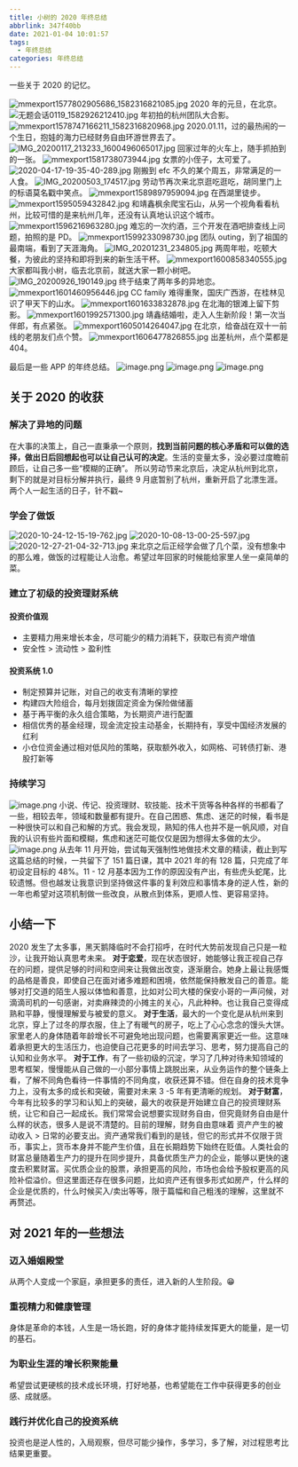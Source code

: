 ```yaml
---
title: 小树的 2020 年终总结
abbrlink: 347f40bb
date: 2021-01-04 10:01:57
tags:
  - 年终总结
categories: 年终总结
---
```


一些关于 2020 的记忆。

<!-- more -->

![mmexport1577802905686_1582316821085.jpg](/images/annual-summary-2020/1.jpeg)
2020 年的元旦，在北京。
![无题会话0119_1582926212410.jpg](/images/annual-summary-2020/2.jpeg)
年初拍的杭州团队大合影。
![mmexport1578747166211_1582316820968.jpg](/images/annual-summary-2020/3.jpeg)
2020.01.11，过的最热闹的一个生日，抱娃的海力已经财务自由环游世界去了。
![IMG_20200117_213233_1600496065017.jpg](/images/annual-summary-2020/4.jpeg)
回家过年的火车上，随手抓拍到的一张。
![mmexport1581738073944.jpg](/images/annual-summary-2020/5.jpeg)
女票的小侄子，太可爱了。
![2020-04-17-19-35-40-289.jpg](/images/annual-summary-2020/6.jpeg)
刚搬到 efc 不久的某个周五，非常满足的一人食。
![IMG_20200503_174517.jpg](/images/annual-summary-2020/7.jpeg)
劳动节再次来北京逛吃逛吃，胡同里门上的标语莫名戳中笑点。
![mmexport1589897959094.jpg](/images/annual-summary-2020/8.jpeg)
在西湖里徒步。
![mmexport1595059432842.jpg](/images/annual-summary-2020/9.jpeg)
和靖鑫枫余爬宝石山，从另一个视角看看杭州，比较可惜的是来杭州几年，还没有认真地认识这个城市。
![mmexport1596216963280.jpg](/images/annual-summary-2020/10.jpeg)
难忘的一次约酒，三个开发在酒吧排查线上问题，拍照的是 PD。
![mmexport1599233098730.jpg](/images/annual-summary-2020/11.jpeg)
团队 outing，到了祖国的最南端，看到了天涯海角。
![IMG_20201231_234805.jpg](/images/annual-summary-2020/12.jpeg)
两周年啦，吃顿大餐，为彼此的坚持和即将到来的新生活干杯。
![mmexport1600858340555.jpg](/images/annual-summary-2020/13.jpeg)
大家都叫我小树，临去北京前，就送大家一颗小树吧。
![IMG_20200926_190149.jpg](/images/annual-summary-2020/14.jpeg)
终于结束了两年多的异地恋。
![mmexport1601460956446.jpg](/images/annual-summary-2020/15.jpeg)
CC family 难得重聚，国庆广西游，在桂林见识了甲天下的山水。
![mmexport1601633832878.jpg](/images/annual-summary-2020/16.jpeg)
在北海的银滩上留下剪影。
![mmexport1601992571300.jpg](/images/annual-summary-2020/17.jpeg)
靖鑫结婚啦，走入人生新阶段！第一次当伴郎，有点紧张。
![mmexport1605014264047.jpg](/images/annual-summary-2020/18.jpeg)
在北京，给奋战在双十一前线的老朋友们点个赞。
![mmexport1606477826855.jpg](/images/annual-summary-2020/19.jpeg)
出差杭州，点个菜都是 404。


最后是一些 APP 的年终总结。
![image.png](/images/annual-summary-2020/20.png)
![image.png](/images/annual-summary-2020/21.png)
![image.png](/images/annual-summary-2020/22.png)


## 关于 2020 的收获
### 解决了异地的问题
在大事的决策上，自己一直秉承一个原则，**找到当前问题的核心矛盾和可以做的选择，做出日后回想起也可以让自己认可的决定**。生活的变量太多，没必要过度瞻前顾后，让自己多一些“模糊的正确”。
所以劳动节来北京后，决定从杭州到北京，剩下的就是对目标分解并执行，最终 9 月底暂别了杭州，重新开启了北漂生涯。两个人一起生活的日子，针不戳~
### 学会了做饭
![2020-10-24-12-15-19-762.jpg](/images/annual-summary-2020/23.jpeg)
![2020-10-08-13-00-25-597.jpg](/images/annual-summary-2020/24.jpeg)
![2020-12-27-21-04-32-713.jpg](/images/annual-summary-2020/25.jpeg)
来北京之后正经学会做了几个菜，没有想象中的那么难，做饭的过程能让人治愈。希望过年回家的时候能给家里人坐一桌简单的菜。
### 建立了初级的投资理财系统
#### 投资价值观

- 主要精力用来增长本金，尽可能少的精力消耗下，获取已有资产增值
- 安全性 > 流动性 > 盈利性
#### 投资系统 1.0

- 制定预算并记账，对自己的收支有清晰的掌控
- 构建四大险组合，每月划拨固定资金为保险做储蓄
- 基于再平衡的永久组合策略，为长期资产进行配置
- 相信优秀的基金经理，现金流定投主动基金，长期持有，享受中国经济发展的红利
- 小仓位资金通过相对低风险的策略，获取额外收入，如网格、可转债打新、港股打新等
### 持续学习
![image.png](/images/annual-summary-2020/26.png)
小说、传记、投资理财、软技能、技术干货等各种各样的书都看了一些，相较去年，领域和数量都有提升。在自己困惑、焦虑、迷茫的时候，看书是一种很快可以和自己和解的方式。我会发现，熟知的伟人也并不是一帆风顺，对自我的认识有些片面和模糊，焦虑和迷茫可能仅仅是因为想得太多做的太少。
![image.png](/images/annual-summary-2020/27.png)
从去年 11 月开始，尝试每天强制性地做技术文章的精读，截止到写这篇总结的时候，一共留下了 151 篇日课，其中  2021 年的有 128 篇，只完成了年初设定目标的 48%。11 - 12 月基本因为工作的原因没有产出，有些虎头蛇尾，比较遗憾。但也越发让我意识到坚持做这件事的复利效应和事情本身的逆人性，新的一年也希望对这项机制做一些改良，从散点到体系，更顺人性、更容易坚持。
## 小结一下
2020 发生了太多事，黑天鹅降临时不会打招呼，在时代大势前发现自己只是一粒沙，让我开始认真思考未来。
**对于恋爱**，现在状态很好，她能够让我正视自己存在的问题，提供足够的时间和空间来让我做出改变，逐渐磨合。她身上最让我感慨的品格是善良，即使自己在面对诸多难题和困境，依然能保持散发自己的善意。能够对打交道的陌生人报以体恤和善意，比如对公司大楼的保安小哥的一声问候，对滴滴司机的一句感谢，对卖麻辣烫的小摊主的关心，凡此种种。也让我自己变得成熟和平静，慢慢理解爱与被爱的意义。
**对于生活**，最大的一个变化是从杭州来到北京，穿上了过冬的厚衣服，住上了有暖气的房子，吃上了心心念念的馒头大饼。家里老人的身体随着年龄增长不可避免地出现问题，也需要离家更近一些。这意味着承担更大的生活压力，也迫使自己花更多的时间去学习、思考，努力提高自己的认知和业务水平。
**对于工作**，有了一些初级的沉淀，学习了几种对待未知领域的思考框架，慢慢能从自己做的一小部分事情上跳脱出来，从业务运作的整个链条上看，了解不同角色看待一件事情的不同角度，收获还算不错。但在自身的技术竞争力上，没有太多的成长和突破，需要对未来 3 -5 年有更清晰的规划。
**对于财富**，今年有比较多的学习和认知上的突破，最大的收获是开始建立自己的投资理财系统，让它和自己一起成长。我们常常会说想要实现财务自由，但究竟财务自由是什么样的状态，很多人是说不清楚的。目前的理解，财务自由意味着 资产产生的被动收入 > 日常的必要支出。资产通常我们看到的是钱，但它的形式并不仅限于货币，事实上，货币本身并不能产生价值，且在长期趋势下始终在贬值。人类社会的财富总量随着生产力的提升在同步提升，具备优质生产力的企业，能够以更快的速度去积累财富。买优质企业的股票，承担更高的风险，市场也会给予股权更高的风险补偿溢价。但这里面还存在很多问题，比如资产还有很多形式如房产，什么样的企业是优质的，什么时候买入/卖出等等，限于篇幅和自己粗浅的理解，这里就不再赘述。


## 对 2021 年的一些想法
### 迈入婚姻殿堂
从两个人变成一个家庭，承担更多的责任，进入新的人生阶段。😁
### 重视精力和健康管理
身体是革命的本钱，人生是一场长跑，好的身体才能持续发挥更大的能量，是一切的基石。
### 为职业生涯的增长积聚能量
希望尝试更硬核的技术成长环境，打好地基，也希望能在工作中获得更多的创业感、成就感。
### 践行并优化自己的投资系统
投资也是逆人性的，入局观察，但尽可能少操作，多学习，多了解，对过程思考比结果更重要。
